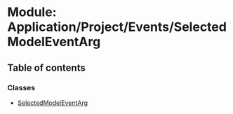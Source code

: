 # Module: Application/Project/Events/SelectedModelEventArg

## Table of contents

### Classes

- [SelectedModelEventArg](../wiki/Application.Project.Events.SelectedModelEventArg.SelectedModelEventArg)
